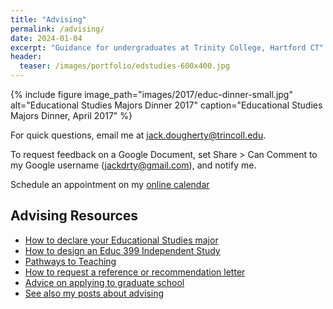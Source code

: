 ```yaml
---
title: "Advising"
permalink: /advising/
date: 2024-01-04
excerpt: "Guidance for undergraduates at Trinity College, Hartford CT"
header:
  teaser: /images/portfolio/edstudies-600x400.jpg
---
```

{% include figure image_path="images/2017/educ-dinner-small.jpg" alt="Educational Studies Majors Dinner 2017" caption="Educational Studies Majors Dinner, April 2017" %}

For quick questions, email me at [jack.dougherty@trincoll.edu](mailto:jack.dougherty@trincoll.edu).

To request feedback on a Google Document, set Share > Can Comment to my Google username (jackdrty@gmail.com), and notify me.

Schedule an appointment on my [online calendar](https://jackdougherty.youcanbook.me)

## Advising Resources
- [How to declare your Educational Studies major](https://trincoll.edu/educ/major)
- [How to design an Educ 399 Independent Study](https://www.trincoll.edu/educ/major/independent-study/)
- [Pathways to Teaching](https://www.trincoll.edu/educ/pathways-to-teaching/)
- [How to request a reference or recommendation letter](http://jackdougherty.org/letter)
- [Advice on applying to graduate school](http://jackdougherty.org/grad-school)
- [See also my posts about advising](https://jackdougherty.org/categories/#advising)
